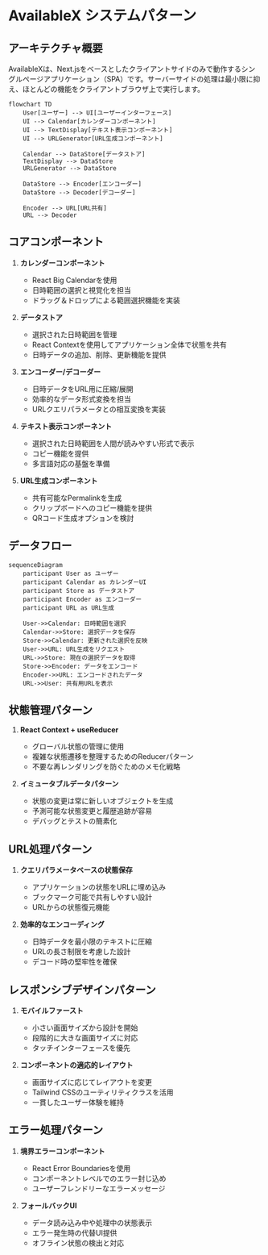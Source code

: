# AvailableX システムパターン

## アーキテクチャ概要
AvailableXは、Next.jsをベースとしたクライアントサイドのみで動作するシングルページアプリケーション（SPA）です。サーバーサイドの処理は最小限に抑え、ほとんどの機能をクライアントブラウザ上で実行します。

```mermaid
flowchart TD
    User[ユーザー] --> UI[ユーザーインターフェース]
    UI --> Calendar[カレンダーコンポーネント]
    UI --> TextDisplay[テキスト表示コンポーネント]
    UI --> URLGenerator[URL生成コンポーネント]

    Calendar --> DataStore[データストア]
    TextDisplay --> DataStore
    URLGenerator --> DataStore

    DataStore --> Encoder[エンコーダー]
    DataStore --> Decoder[デコーダー]

    Encoder --> URL[URL共有]
    URL --> Decoder
```

## コアコンポーネント
1. **カレンダーコンポーネント**
   - React Big Calendarを使用
   - 日時範囲の選択と視覚化を担当
   - ドラッグ＆ドロップによる範囲選択機能を実装

2. **データストア**
   - 選択された日時範囲を管理
   - React Contextを使用してアプリケーション全体で状態を共有
   - 日時データの追加、削除、更新機能を提供

3. **エンコーダー/デコーダー**
   - 日時データをURL用に圧縮/展開
   - 効率的なデータ形式変換を担当
   - URLクエリパラメータとの相互変換を実装

4. **テキスト表示コンポーネント**
   - 選択された日時範囲を人間が読みやすい形式で表示
   - コピー機能を提供
   - 多言語対応の基盤を準備

5. **URL生成コンポーネント**
   - 共有可能なPermalinkを生成
   - クリップボードへのコピー機能を提供
   - QRコード生成オプションを検討

## データフロー
```mermaid
sequenceDiagram
    participant User as ユーザー
    participant Calendar as カレンダーUI
    participant Store as データストア
    participant Encoder as エンコーダー
    participant URL as URL生成

    User->>Calendar: 日時範囲を選択
    Calendar->>Store: 選択データを保存
    Store->>Calendar: 更新された選択を反映
    User->>URL: URL生成をリクエスト
    URL->>Store: 現在の選択データを取得
    Store->>Encoder: データをエンコード
    Encoder->>URL: エンコードされたデータ
    URL->>User: 共有用URLを表示
```

## 状態管理パターン
1. **React Context + useReducer**
   - グローバル状態の管理に使用
   - 複雑な状態遷移を整理するためのReducerパターン
   - 不要な再レンダリングを防ぐためのメモ化戦略

2. **イミュータブルデータパターン**
   - 状態の変更は常に新しいオブジェクトを生成
   - 予測可能な状態変更と履歴追跡が容易
   - デバッグとテストの簡素化

## URL処理パターン
1. **クエリパラメータベースの状態保存**
   - アプリケーションの状態をURLに埋め込み
   - ブックマーク可能で共有しやすい設計
   - URLからの状態復元機能

2. **効率的なエンコーディング**
   - 日時データを最小限のテキストに圧縮
   - URLの長さ制限を考慮した設計
   - デコード時の堅牢性を確保

## レスポンシブデザインパターン
1. **モバイルファースト**
   - 小さい画面サイズから設計を開始
   - 段階的に大きな画面サイズに対応
   - タッチインターフェースを優先

2. **コンポーネントの適応的レイアウト**
   - 画面サイズに応じてレイアウトを変更
   - Tailwind CSSのユーティリティクラスを活用
   - 一貫したユーザー体験を維持

## エラー処理パターン
1. **境界エラーコンポーネント**
   - React Error Boundariesを使用
   - コンポーネントレベルでのエラー封じ込め
   - ユーザーフレンドリーなエラーメッセージ

2. **フォールバックUI**
   - データ読み込み中や処理中の状態表示
   - エラー発生時の代替UI提供
   - オフライン状態の検出と対応
